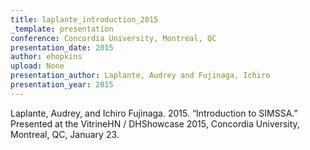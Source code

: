 ```yaml
---
title: laplante_introduction_2015
_template: presentation
conference: Concordia University, Montreal, QC
presentation_date: 2015
author: ehopkins
upload: None
presentation_author: Laplante, Audrey and Fujinaga, Ichiro
presentation_year: 2015
---
```

Laplante, Audrey, and Ichiro Fujinaga. 2015. “Introduction to SIMSSA.” Presented at the VitrineHN / DHShowcase 2015, Concordia University, Montreal, QC, January 23.